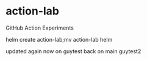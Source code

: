 # action-lab
GitHub Action Experiments

helm create action-lab;mv action-lab helm

updated again 
now on guytest
back on main
guytest2
